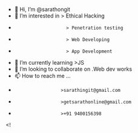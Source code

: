- 👋 Hi, I’m @sarathongit
- 👀 I’m interested in   > Ethical Hacking
-                        > Penetration testing
-                        > Web Developing
-                        > App Development
- 🌱 I’m currently learning >JS
- 💞️ I’m looking to collaborate on .Web dev works
- 📫 How to reach me ...
-                      >sarathingit@gmail.com
-                      >getsarathonline@gmail.com
-                      >+91 9400156398

<!
